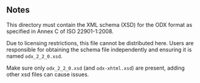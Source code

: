 ## Notes

This directory must contain the XML schema (XSD) for the ODX format as specified in Annex C of ISO 22901-1:2008.

Due to licensing restrictions, this file cannot be distributed here. Users are responsible for obtaining the
schema file independently and ensuring it is named `odx_2_2_0.xsd`.

Make sure only `odx_2_2_0.xsd` (and `odx-xhtml.xsd`) are present, adding other xsd files can cause issues.
